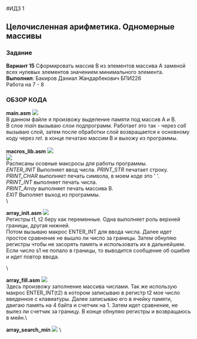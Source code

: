 #ИДЗ 1
## Целочисленная арифметика. Одномерные массивы
### Задание
**Вариант 15**
Сформировать массив B из элементов массива A заменой всех нулевых элементов значением минимального элемента.\
**Выполнил**: Бакиров Даниал Жандарбекович БПИ226\
Работа на 7 - 8 

### ОБЗОР КОДА
**main.asm**
<image src="/ИДЗ_1/images/main.png">\
В данном файле я произвожу выделение памяти под массив А и В.\
В слое _main_ вызываю слои подпрограмм. Работает это так - через _call_ вызываю слой, затем после обработки слой возвращается к основному коду через _ret_. в конце печатаю массим В и выхожу из программы.\
\
**macros_lib.asm**
<image src="/ИДЗ_1/images/macroslib2.png"> \
<image src="/ИДЗ_1/images/macroslib.png"> \
Расписаны осовные максросы для работы программы.\
_ENTER_INIT_ Выполняет ввод числа.
_PRINT_STR_ печатает строку.
_PRINT_CHAR_ выполняет печать символа, в моем коде это ' '.\
_PRINT_INT_ выполняет печать числа.\
_PRINT_Array_ выполняет печать массива B.\
_EXIT_ Выполяет выход из программы.
\
\

**array_init.asm**
<image src="/ИДЗ_1/images/arrayinit.png"> \
Регистры t1, t2 беру как переменные. Одна выполняет роль верхней границы, другая нижней.\
Потом вызываю макрос ENTER_INT для ввода числа. Далее идет простое сравнение не вышло ли число за границы. Затем обнуляю регистры чтобы не засорять память и использовать их в дальнейшем.\
Если число s1 не попало в границы, то выводится сообщение об ошибке и идет повтор ввода. 

\

**array_fill.asm**
<image src="/ИДЗ_1/images/arrayfill.png"> \
Здесь произвожу заполнение массива числами. Так же использую макрос ENTER_INT(t2) в котором записываю в регистр t2 мое число введенное с клавиатуры. Далее записываю его в ячейку памяти, двигаю память на 4 байта и счетчик на 1. Затем идет сравнение, не вылез ли счетчик за границу. В конце обнуляю регистры и возвращаюсь в мейн.\


**array_search_min**
<image src="/ИДЗ_1/images/arraysearchmin.png"> \

